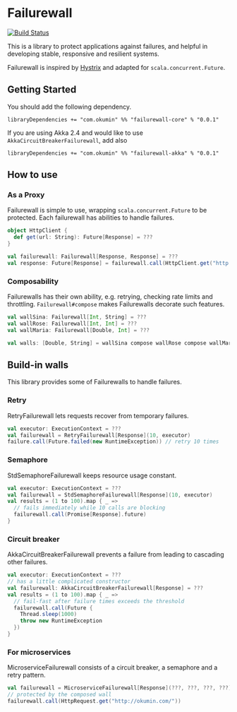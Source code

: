 # Failurewall

[![Build Status](https://travis-ci.org/failurewall/failurewall.svg?branch=master)](https://travis-ci.org/failurewall/failurewall)

This is a library to protect applications against failures, and helpful in developing stable, responsive and resilient systems.

Failurewall is inspired by [Hystrix](https://github.com/Netflix/Hystrix) and adapted for `scala.concurrent.Future`.

## Getting Started

You should add the following dependency.

```
libraryDependencies += "com.okumin" %% "failurewall-core" % "0.0.1"
```

If you are using Akka 2.4 and would like to use `AkkaCircuitBreakerFailurewall`, add also

```
libraryDependencies += "com.okumin" %% "failurewall-akka" % "0.0.1"
```

## How to use

### As a Proxy

Failurewall is simple to use, wrapping `scala.concurrent.Future` to be protected.
Each failurewall has abilities to handle failures.

```scala
object HttpClient {
  def get(url: String): Future[Response] = ???
}

val failurewall: Failurewall[Response, Response] = ???
val response: Future[Response] = failurewall.call(HttpClient.get("http://okumin.com/"))
```

### Composability

Failurewalls has their own ability, e.g. retrying, checking rate limits and throttling.
`Failurewall#compose` makes Failurewalls decorate such features.

```scala
val wallSina: Failurewall[Int, String] = ???
val wallRose: Failurewall[Int, Int] = ???
val wallMaria: Failurewall[Double, Int] = ???

val walls: [Double, String] = wallSina compose wallRose compose wallMaria
```

## Build-in walls

This library provides some of Failurewalls to handle failures.

### Retry

RetryFailurewall lets requests recover from temporary failures.

```scala
val executor: ExecutionContext = ???
val failurewall = RetryFailurewall[Response](10, executor)
failure.call(Future.failed(new RuntimeException)) // retry 10 times
```

### Semaphore

StdSemaphoreFailurewall keeps resource usage constant.

```scala
val executor: ExecutionContext = ???
val failurewall = StdSemaphoreFailurewall[Response](10, executor)
val results = (1 to 100).map { _ =>
  // fails immediately while 10 calls are blocking
  failurewall.call(Promise[Response].future)
}
```

### Circuit breaker

AkkaCircuitBreakerFailurewall prevents a failure from leading to cascading other failures.

```scala
val executor: ExecutionContext = ???
// has a little complicated constructor
val failurewall: AkkaCircuitBreakerFailurewall[Response] = ???
val results = (1 to 100).map { _ =>
  // fail-fast after failure times exceeds the threshold
  failurewall.call(Future {
    Thread.sleep(1000)
    throw new RuntimeException
  })
}
```

### For microservices

MicroserviceFailurewall consists of a circuit breaker, a semaphore and a retry pattern.

```scala
val failurewall = MicroserviceFailurewall[Response](???, ???, ???, ???)
// protected by the composed wall
failurewall.call(HttpRequest.get("http://okumin.com/"))
```
